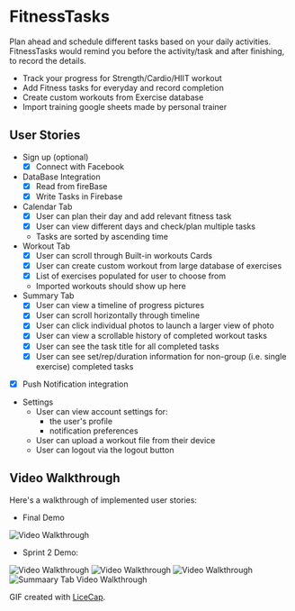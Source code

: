 # FitnessTasks
Plan ahead and schedule different tasks based on your daily activities. FitnessTasks would remind you before the activity/task and after finishing, to record the details.
- Track your progress for Strength/Cardio/HIIT workout
- Add Fitness tasks for everyday and record completion
- Create custom workouts from Exercise database
- Import training google sheets made by personal trainer

## User Stories

- Sign up (optional)
  - [X] Connect with Facebook 
- DataBase Integration
  - [X] Read from fireBase
  - [X] Write Tasks in Firebase
- Calendar Tab
  - [X] User can plan their day and add relevant fitness task
  - [X] User can view different days and check/plan multiple tasks
  - Tasks are sorted by ascending time
- Workout Tab
  - [X] User can scroll through Built-in workouts Cards
  - [X] User can create custom workout from large database of exercises
  - [X] List of exercises populated for user to choose from
  - Imported workouts should show up here
- Summary Tab
  - [X] User can view a timeline of progress pictures
  - [X] User can scroll horizontally through timeline
  - [X] User can click individual photos to launch a larger view of photo
  - [X] User can view a scrollable history of completed workout tasks
  - [X] User can see the task title for all completed tasks
  - [X] User can see set/rep/duration information for non-group (i.e. single exercise) completed tasks
- [X] Push Notification integration
- Settings
  - User can view account settings for:
    - the user's profile
    - notification preferences
  - User can upload a workout file from their device
  - User can logout via the logout button

## Video Walkthrough

Here's a walkthrough of implemented user stories:
- Final Demo

<img src='https://i.imgur.com/58gVDd5.gif' title='Video Walkthrough' width='' alt='Video Walkthrough' />

- Sprint 2 Demo:
<img src='http://i.imgur.com/hb489iF.gif' title='Video Walkthrough' width='' alt='Video Walkthrough' />

<img src='http://i.imgur.com/riv7UfL.gif' title='Video Walkthrough' width='' alt='Video Walkthrough' />



<img src='https://i.imgur.com/HPfb82O.gif' title='Video Walkthrough' width='' alt='Video Walkthrough' />

<img src='https://i.imgur.com/MIVGuKo.gif' title='Summary Tab Video Walkthrough' width='' alt='Summaary Tab Video Walkthrough' />

GIF created with [LiceCap](http://www.cockos.com/licecap/).

